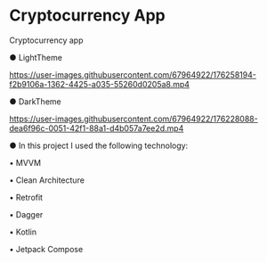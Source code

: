 # Cryptocurrency App
Cryptocurrency app


● LightTheme

https://user-images.githubusercontent.com/67964922/176258194-f2b9106a-1362-4425-a035-55260d0205a8.mp4



● DarkTheme

https://user-images.githubusercontent.com/67964922/176228088-dea6f96c-0051-42f1-88a1-d4b057a7ee2d.mp4





● In this project I used the following technology:

• MVVM

• Clean Architecture

• Retrofit

• Dagger

• Kotlin

• Jetpack Compose


